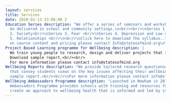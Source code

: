 ```yaml
---
layout: services
title: Services
date: 2020-02-13 23:08:00 Z
Education Series description: "We offer a series of seminars and workshops that can
  be delivered in school and community settings.\n<br/><br/>\nSeries 1. Identity <br/>\nSeries
  2. Society<br/>\nSeries 3. Fear <br/>\nSeries 4. Depression and Low mood<br/> \nSeries
  5. Relationships <br/>\n<br/>\nClick here to download the syllabus..\nFor more information
  on course content and pricing please contact Info@statesofmind.org\n"
Project Based Learning programme for Wellbeing description: |
  We train young people to research, design and deliver projects that improve wellbeing in their school.
  Download sample report.<br/><br/>
  For more information please contact info@statesofmind.org
Wellbeing Reports description: "We provide tailored research questionnaires and reports
  that convey students views on the key issues affecting their wellbeing at school.<br/><br/>\nDownload
  sample report.<br/><br/>\nFor more information please contact info@statesofmind.org\n "
Wellbeing Ambassadors Programme description: 'Launched in Newham in 2019, our Wellbeing
  Ambassadors Programme provides schools with training and resources for schools to
  create an approach to wellbeing health that is informed and led by students. '
---
```

